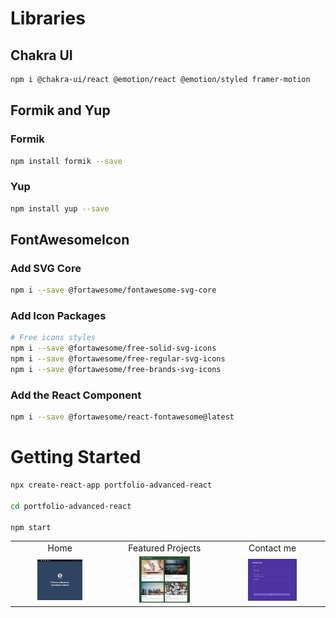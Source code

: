 # Libraries
## Chakra UI
```bash
npm i @chakra-ui/react @emotion/react @emotion/styled framer-motion
```

## Formik and Yup
### Formik
```bash
npm install formik --save
```

### Yup
```bash
npm install yup --save
```

## FontAwesomeIcon
### Add SVG Core
```bash
npm i --save @fortawesome/fontawesome-svg-core
```

### Add Icon Packages
```bash
# Free icons styles
npm i --save @fortawesome/free-solid-svg-icons
npm i --save @fortawesome/free-regular-svg-icons
npm i --save @fortawesome/free-brands-svg-icons
```

### Add the React Component
```bash
npm i --save @fortawesome/react-fontawesome@latest
```

# Getting Started
```bash
npx create-react-app portfolio-advanced-react

cd portfolio-advanced-react

npm start
```

<table align='center'>
  <tr align='center'>
    <td>Home</td>
    <td>Featured Projects</td>
    <td>Contact me</td>
  </tr>
  <tr align='center'>
    <td>
      <img src='https://github.com/truonganhvu205/portfolio/blob/main/portfolio-react-chakra-ui-formik-yup-truong-anh-vu-10-26-2023/portfolio-react-chakra-ui-formik-yup-truong-anh-vu-10-26-2023-pic-1.png' width='50%' />
    </td>
    <td>
      <img src='https://github.com/truonganhvu205/portfolio/blob/main/portfolio-react-chakra-ui-formik-yup-truong-anh-vu-10-26-2023/portfolio-react-chakra-ui-formik-yup-truong-anh-vu-10-26-2023-pic-2.png' width='50%' />
    </td>
    <td>
      <img src='https://github.com/truonganhvu205/portfolio/blob/main/portfolio-react-chakra-ui-formik-yup-truong-anh-vu-10-26-2023/portfolio-react-chakra-ui-formik-yup-truong-anh-vu-10-26-2023-pic-3.png' width='50%' />
    </td>
  </tr>
 </table>
 
